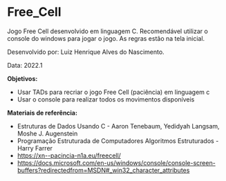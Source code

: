 # Free_Cell

Jogo Free Cell desenvolvido em linguagem C. Recomendável utilizar o console do windows para jogar o jogo. As regras estão na tela inicial.

Desenvolvido por: Luiz Henrique Alves do Nascimento.

Data: 2022.1

**Objetivos:**

- Usar TADs para recriar o jogo Free Cell (paciência) em linguagem c
- Usar o console para realizar todos os movimentos disponíveis

**Materiais de referência:**

- Estruturas de Dados Usando C - Aaron Tenebaum, Yedidyah Langsam, Moshe J. Augenstein
- Programação Estruturada de Computadores Algoritmos Estruturados - Harry Farrer
- https://xn--pacincia-n1a.eu/freecell/
- https://docs.microsoft.com/en-us/windows/console/console-screen-buffers?redirectedfrom=MSDN#_win32_character_attributes
